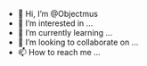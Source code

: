- 👋 Hi, I’m @Objectmus
- 👀 I’m interested in ...
- 🌱 I’m currently learning ...
- 💞️ I’m looking to collaborate on ...
- 📫 How to reach me ...

<!---
Objectmus/Objectmus is a ✨ special ✨ repository because its `README.md` (this file) appears on your GitHub profile.
You can click the Preview link to take a look at your changes.
--->
